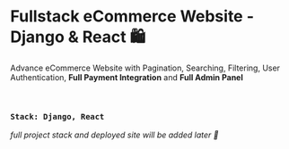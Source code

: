 # Fullstack eCommerce Website - Django & React 🛍️

Advance eCommerce Website with Pagination, Searching, Filtering, User Authentication, <b>Full Payment Integration</b> and <b>Full Admin Panel</b>

<br />

### `Stack: Django, React`

<i>full project stack and deployed site will be added later 🚀</i>